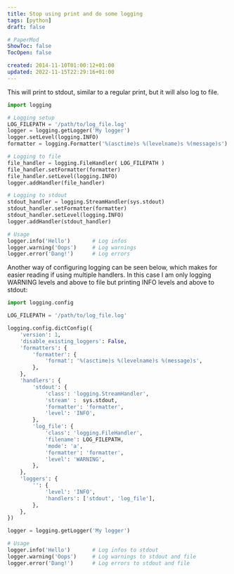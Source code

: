 ```yaml
---
title: Stop using print and do some logging
tags: [python]
draft: false

# PaperMod
ShowToc: false
TocOpen: false

created: 2014-11-10T01:00:12+01:00
updated: 2022-11-15T22:29:16+01:00
---
```


This will print to stdout, similar to a regular print, but it will also log to file.



```python
import logging

# Logging setup
LOG_FILEPATH = '/path/to/log_file.log'
logger = logging.getLogger('My logger')
logger.setLevel(logging.INFO)
formatter = logging.Formatter('%(asctime)s %(levelname)s %(message)s')

# Logging to file
file_handler = logging.FileHandler( LOG_FILEPATH )
file_handler.setFormatter(formatter)
file_handler.setLevel(logging.INFO)
logger.addHandler(file_handler)

# Logging to stdout
stdout_handler = logging.StreamHandler(sys.stdout)
stdout_handler.setFormatter(formatter)
stdout_handler.setLevel(logging.INFO)
logger.addHandler(stdout_handler)

# Usage
logger.info('Hello')       # Log infos
logger.warning('Oops')     # Log warnings
logger.error('Dang!')      # Log errors
```

Another way of configuring logging can be seen below, which makes for easier reading if using multiple handlers. In this case I am only logging WARNING levels and above to file but printing INFO levels and above to stdout:

```python
import logging.config

LOG_FILEPATH = '/path/to/log_file.log'

logging.config.dictConfig({
    'version': 1,
    'disable_existing_loggers': False,
    'formatters': {
        'formatter': {
            'format': '%(asctime)s %(levelname)s %(message)s',
        },
    },
    'handlers': {
        'stdout': {
            'class': 'logging.StreamHandler',
            'stream' :  sys.stdout,
            'formatter': 'formatter',
            'level': 'INFO',
        },
        'log_file': {
            'class': 'logging.FileHandler',
            'filename': LOG_FILEPATH,
            'mode': 'a',
            'formatter': 'formatter',
            'level': 'WARNING',
        },
    },
    'loggers': {
        '': {
            'level': 'INFO',
            'handlers': ['stdout', 'log_file'],
        },
    },
})

logger = logging.getLogger('My logger')

# Usage
logger.info('Hello')       # Log infos to stdout
logger.warning('Oops')     # Log warnings to stdout and file
logger.error('Dang!')      # Log errors to stdout and file
```

